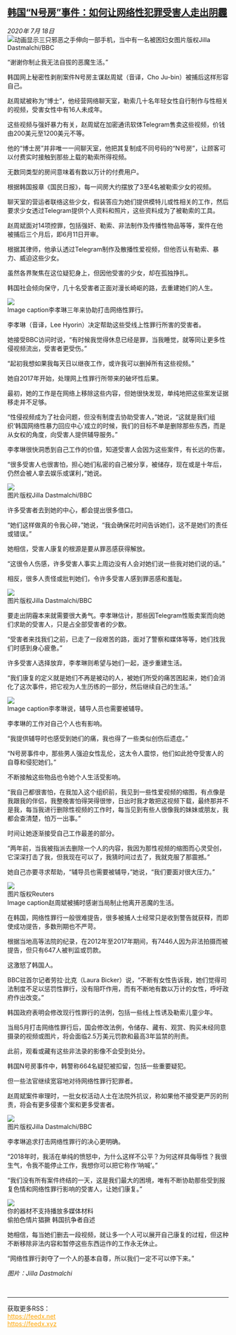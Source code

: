 <!--1595136758000-->
[韩国“N号房”事件：如何让网络性犯罪受害人走出阴霾](http://www.bbc.com/zhongwen/simp/world-53442324)
------

<div><i>2020年 7月 18日</i></div><div><div class="story-body__inner" property="articleBody"><div class="media-landscape no-caption full-width lead"><span class="image-and-copyright-container"><img class="js-image-replace" alt="动画显示三只邪恶之手伸向一部手机，当中有一名被困妇女" src="https://images.weserv.nl/?url=ichef.bbci.co.uk/news/640/cpsprodpb/7909/production/_112858903_d87db00a-06a2-4345-afa5-0a7c03eed80c.jpg"><span class="off-screen">图片版权</span><span class="story-image-copyright">Jilla Dastmalchi/BBC</span></span></div><p class="story-body__introduction">“谢谢你制止我无法自拔的恶魔生活。”</p><div id="bbccom_mpu_3" class="bbccom_slot mpu-ad" aria-hidden="true"><div class="bbccom_advert"></div></div><p>韩国网上秘密性剥削案件N号房主谋赵周斌（音译，Cho Ju-bin）被捕后这样形容自己。</p><p>赵周斌被称为“博士”，他经营网络聊天室，勒索几十名年轻女性自行制作与性相关的视频，受害女性中有16人未成年。</p><div id="bbccom_mpu_1_2" class="bbccom_slot mpu-ad" aria-hidden="true"><div class="bbccom_advert"></div></div><p>这些视频与强奸暴力有关，赵周斌在加密通讯软体Telegram售卖这些视频，价钱由200美元至1200美元不等。</p><p>他的“博士房”并非唯一一间聊天室，他把其复制成不同号码的“N号房”，让顾客可以付费实时接触到那些上载的勒索所得视频。</p><p>无数同类型的房间意味着有数以万计的付费用户。</p><p>根据韩国报章《国民日报》，每一间房大约摆放了3至4名被勒索少女的视频。</p><p>聊天室的营运者联络这些少女，假装答应为她们提供模特儿或性相关的工作，然后要求少女透过Telegram提供个人资料和照片，这些资料成为了被勒索的工具。</p><p>赵周斌面对14项控罪，包括强奸、勒索、非法制作及传播性物品等等，案件在他被捕后三个月后，即6月11日开审。</p><p>根据其律师，他承认透过Telegram制作及散播性爱视频，但他否认有勒索、暴力、威迫这些少女。</p><p>虽然各界聚焦在这位疑犯身上，但因他受害的少女，却在孤独挣扎。</p><p>韩国社会倾向保守，几十名受害者正面对漫长崎岖的路，去重建她们的人生。</p><div class="media-landscape has-caption full-width"><span class="image-and-copyright-container"><img src="https://images.weserv.nl/?url=ichef.bbci.co.uk/news/640/cpsprodpb/C6D7/production/_112830905_f44cb1f0-dee7-40cc-8e16-cbe64de0b71c.jpg"><br></span><figcaption class="media-caption"><span class="off-screen">Image caption</span><span class="media-caption__text">李孝琳三年来协助打击网络性罪行。</span></figcaption></div><p>李孝琳（音译，Lee Hyorin）决定帮助这些受线上性罪行所害的受害者。</p><p>她接受BBC访问时说，“有时候我觉得休息已经是罪，当我睡觉，就等同让更多性侵视频流出，受害者更受伤。”</p><p>“起初我想如果我每天日以继夜工作，或许我可以删掉所有这些视频。”</p><p>她自2017年开始，处理网上性罪行所带来的破坏性后果。</p><p>最初，她的工作是在网络上移除这些内容，但她很快发现，单纯地把这些案发证据移走并不足够。</p><p>“性侵视频成为了社会问题，但没有制度去协助受害人，”她说，“这就是我们组织‘韩国网络性暴力回应中心’成立的时候，我们的目标不单是删除那些东西，而是从女权的角度，向受害人提供辅导服务。”</p><p>李孝琳很快洞悉到自己工作的价值，知道受害人会因为这些案件，有长远的伤害。</p><p>“很多受害人也很害怕，担心她们私密的自己被分享，被储存，现在或是十年后，仍然会被人拿去娱乐或谋利，”她说。</p><div class="media-landscape no-caption full-width"><span class="image-and-copyright-container"><img src="https://images.weserv.nl/?url=ichef.bbci.co.uk/news/640/cpsprodpb/7C9F/production/_112830913_d8043782-c04c-41e6-a3d0-c86027686075.jpg"><br><span class="off-screen">图片版权</span><span class="story-image-copyright">Jilla Dastmalchi/BBC</span></span></div><p>许多受害者去到她的中心，都会提出很多借口。</p><p>“她们这样做真的令我心碎，”她说，“我会确保花时间告诉她们，这不是她们的责任或错误。”</p><p>她相信，受害人康复的根源是要从罪恶感获得解放。</p><p>“这很令人伤感，许多受害人事实上周边没有人会对她们说一些我对她们说的话。”</p><p>相反，很多人责怪或批判她们，令许多受害人感到罪恶感和羞耻。</p><div class="media-landscape no-caption full-width"><span class="image-and-copyright-container"><img src="https://images.weserv.nl/?url=ichef.bbci.co.uk/news/640/cpsprodpb/014D/production/_112833300_9c8ece94-a3ad-4791-ac0c-11efa6dc8ad8.jpg"><br><span class="off-screen">图片版权</span><span class="story-image-copyright">Jilla Dastmalchi/BBC</span></span></div><p>要走出阴霾本来就需要很大勇气。李孝琳估计，那些因Telegram性贩卖案而向她们求助的受害人，只是占全部受害者的少数。</p><p>“受害者来找我们之前，已走了一段艰苦的路，面对了警察和媒体等等，她们找我们时感到身心疲惫。”</p><p>许多受害人选择放弃，李孝琳则希望与她们一起，逐步重建生活。</p><p>“我们康复的定义就是她们不再是被动的人，被她们所受的痛苦困起来，她们会消化了这次事件，把它视为人生历练的一部分，然后继续自己的生活。”</p><div class="media-landscape has-caption full-width"><span class="image-and-copyright-container"><img src="https://images.weserv.nl/?url=ichef.bbci.co.uk/news/640/cpsprodpb/13C07/production/_112830908_fa520956-f3f2-4df1-a20d-c30cd18f43e1.jpg"><br></span><figcaption class="media-caption"><span class="off-screen">Image caption</span><span class="media-caption__text">李孝琳说，辅导人员也需要被辅导。</span></figcaption></div><p>李孝琳的工作对自己个人也有影响。</p><p>“我提供辅导时也感受到她们的痛，我也得了一些类似创伤后遗症。”</p><p>“N号房事件中，那些男人强迫女性乱伦，这太令人震惊，他们如此抢夺受害人的自尊和侵犯她们。”</p><p>不断接触这些物品也令她个人生活受影响。</p><p>“我自己都很害怕，在我加入这个组织前，我见到一些性爱视频的缩图，有点像是我跟我的伴侣，我整晚害怕得哭得很惨，日出时我才敢把这视频下载，最终那并不是我，每当我进行删除性视频的工作时，每当见到有些人很像我的妹妹或朋友，我都会查清楚，怕万一出事。”</p><p>时间让她逐渐接受自己工作最差的部分。</p><p>“两年前，当我被指派去删除一个人的内容，我因为那性视频的缩图而心灵受创，它深深打击了我，但我现在可以了，我猜时间过去了，我就克服了那震撼。”</p><p>她自己亦要寻求帮助，“辅导员也需要被辅导，”她说，“我们要面对很大压力。”</p><div class="media-landscape has-caption full-width"><span class="image-and-copyright-container"><img src="https://images.weserv.nl/?url=ichef.bbci.co.uk/news/640/cpsprodpb/AC63/production/_111413144_cho.jpg"><br><span class="off-screen">图片版权</span><span class="story-image-copyright">Reuters</span></span><figcaption class="media-caption"><span class="off-screen">Image caption</span><span class="media-caption__text">赵周斌被捕时感谢当局制止他离开恶魔的生活。</span></figcaption></div><p>在韩国，网络性罪行一般很难提告，很多被捕人士经常只是收到警告就获释，而即使成功提告，多数刑期也不严苛。</p><p>根据当地高等法院的纪录，在2012年至2017年期间，有7446人因为非法拍摄而被提告，但只有647人被判监或罚款。</p><p>这激怒了韩国人。</p><p>BBC驻首尔记者劳拉‧比克（Laura Bicker）说，“不断有女性告诉我，她们觉得司法制度不足以惩罚性罪行，没有阻吓作用，而有不断地有数以万计的女性，呼吁政府作出改变。”</p><p>韩国政府表明会修改现行性罪行的法例，包括一些线上性诱及勒索儿童少年。</p><p>当局5月打击网络性罪行后，国会修改法例，令储存、藏有、观赏、购买未经同意摄录的视频或图片，将会面临2.5万美元罚款和最高3年监禁的刑责。</p><p>此前，观看或藏有这些非法录的影像不会受到处分。</p><p>韩国N号房事件中，韩警称664名疑犯被扣留，包括一些重要疑犯。</p><p>但一些法官继续宽容地对待网络性罪行犯罪者。</p><p>赵周斌案件审理时，一批女权活动人士在法院外抗议，称如果他不接受更严厉的刑责，将会有更多侵害个案和更多受害者。</p><div class="media-landscape no-caption full-width"><span class="image-and-copyright-container"><img src="https://images.weserv.nl/?url=ichef.bbci.co.uk/news/640/cpsprodpb/767D/production/_112833303_51672dfe-f61f-4302-b71a-492473c11fd9.jpg"><br><span class="off-screen">图片版权</span><span class="story-image-copyright">Jilla Dastmalchi/BBC</span></span></div><p>李孝琳追求打击网络性罪行的决心更明确。</p><p>“2018年时，我活在单纯的愤怒中，为什么这样不公平？为何这样具侮辱性？我很生气，令我不能停止工作，我想你可以把它称作‘呐喊’。”</p><p>“我们没有所有案件终结的一天，这是我们最大的困境，唯有不断协助那些受到报复色情和网络性罪行影响的受害人，让她们康复。”</p><div class="media-with-caption"><div class="player-with-placeholder"><img class="media-placeholder player-with-placeholder__image narrative-video-placeholder" src="https://images.weserv.nl/?url=ichef.bbci.co.uk/images/ic/720x405/p06tlpc3.jpg"><div class="player-with-placeholder__caption">你的器材不支持播放多媒体材料</div><div class="player-with-placeholder"><div class="media-player-wrapper"><div class="js-media-player-unprocessed media-player" data-playable='{"settings":{"counterName":"zhongwensimp.world.story.53442324.page","edition":"Asia","pageType":"eav2","uniqueID":"53442324","ui":{"locale":{"lang":"zh-hans"}},"externalEmbedUrl":"https:\/\/www.bbc.com\/zhongwen\/simp\/world-53442324\/embed","insideIframe":false,"statsObject":{"clipPID":"p06tlnx3"},"playlistObject":{"title":"\u5077\u62cd\u8272\u60c5\u7247\u7316\u7357 \u97e9\u56fd\u6297\u4e89\u8005\u81ea\u8ff0","holdingImageURL":"https:\/\/ichef.bbci.co.uk\/images\/ic\/$recipe\/p06tlpc3.jpg","guidance":"","embedRights":"allowed","summary":"\u5077\u62cd\u8272\u60c5\u7247\u7316\u7357 \u97e9\u56fd\u6297\u4e89\u8005\u81ea\u8ff0","liveRewind":false,"simulcast":false,"items":[{"vpid":"p06tlnx5","live":false,"duration":143,"kind":"programme"}]}},"otherSettings":{"advertisingAllowed":true,"continuousPlayCfg":{"enabled":false},"isAutoplayOnForAudience":false}}'></div></div></div></div>    <figcaption class="media-with-caption__caption"><span class="off-screen"></span>偷拍色情片猖獗  韩国抗争者自述</figcaption></div><p>她相信，每当她们删去一段视频，就让多一个人可以展开自己康复的过程，但这种不断移除非法内容和暂停这些东西运作的工作永无休止。</p><p>“网络性罪行剥夺了一个人的基本自尊，所以我们一定不可以停下来。”</p><p><i>图片：Jilla Dastmalchi</i></p></div></div><br><hr><div>获取更多RSS：<br><a href="https://feedx.net" style="color:orange" target="_blank">https://feedx.net</a> <br><a href="https://feedx.xyz" style="color:orange" target="_blank">https://feedx.xyz</a><br></div>
